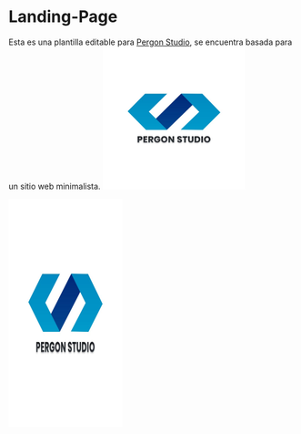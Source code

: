 # Landing-Page
Esta es una plantilla editable para [Pergon Studio](https://andersongb1007.github.io/PergonStudio/), se encuentra basada para un sitio web minimalista.
<img src="https://github.com/Pererita/Landing-Page/blob/main/assets/images/Logo%20claro.jpg" width="250" height="250"/>

<img src="https://github.com/Pererita/Landing-Page/blob/main/assets/images/Logo%20claro.jpg" data-canonical-src="https://andersongb1007.github.io/PergonStudio/" width="200" height="400" />
